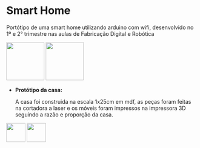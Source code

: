 # Smart Home
Portótipo de uma smart home utilizando arduino com wifi, desenvolvido no 1º e 2° trimestre nas aulas de Fabricação Digital e Robótica

<div>
  <img src="https://user-images.githubusercontent.com/72043658/176972247-169bf7eb-74ca-42ae-80ee-a9632a8ef086.png" width="100">
  <img src="https://user-images.githubusercontent.com/72043658/176972326-4a8c13eb-c896-4fe1-92da-49ad1aff1612.png" width="100">
</div>

- **Protótipo da casa:**

  A casa foi construida na escala 1x25cm em mdf, as peças foram feitas na cortadora a laser e os móveis foram impressos na impressora 3D seguindo a razão e proporção da casa.
<div>
  <img src="https://user-images.githubusercontent.com/72043658/176972595-02b495b3-2969-4118-a436-81241c5f280f.png" width="50">
  <img src="https://user-images.githubusercontent.com/72043658/176972596-1ce37211-6a3b-43c5-8408-499c9c0a5120.png" width="50">
</div>
